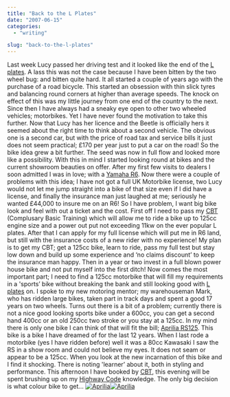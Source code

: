 ```yaml
---
title: "Back to the L Plates"
date: "2007-06-15"
categories: 
  - "writing"

slug: "back-to-the-l-plates"
---
```


Last week Lucy passed her driving test and it looked like the end of the [L plates](http://en.wikipedia.org/wiki/L_plates). A lass this was not the case because I have been bitten by the two wheel bug: and bitten quite hard. It all started a couple of years ago with the purchase of a road bicycle. This started an obsession with thin slick tyres and balancing round corners at higher than average speeds. The knock on effect of this was my little journey from one end of the country to the next. Since then I have always had a sneaky eye open to other two wheeled vehicles; motorbikes. Yet I have never found the motivation to take this further. Now that Lucy has her licence and the Beetle is officially hers it seemed about the right time to think about a second vehicle. The obvious one is a second car, but with the price of road tax and service bills it just does not seem practical; £170 per year just to put a car on the road! So the bike idea grew a bit further. The seed was now in full flow and looked more like a possibility. With this in mind I started looking round at bikes and the current showroom beauties on offer. After my first few visits to dealers I soon admitted I was in love; with a [Yamaha R6](http://farm2.static.flickr.com/1408/552063891_07b2cd35f5.jpg). Now there were a couple of problems with this idea; I have not got a full UK Motorbike license, two Lucy would not let me jump straight into a bike of that size even if I did have a license, and finally the insurance man just laughed at me; seriously he wanted £44,000 to insure me on an R6! So I have problem, I want big bike look and feel with out a ticket and the cost. First off I need to pass my [CBT](http://en.wikipedia.org/wiki/Compulsory_Basic_Training) (Complusary Basic Training) which will allow me to ride a bike up to 125cc engine size and a power out put not exceeding 11kw on the ever popular L plates. After that I can apply for my full license which will put me in R6 land, but still with the insurance costs of a new rider with no experience! My plan is to get my CBT; get a 125cc bike, learn to ride, pass my full test but stay low down and build up some experience and ‘no claims discount’ to keep the insurance man happy. Then in a year or two invest in a full blown power house bike and not put myself into the first ditch! Now comes the most important part; I need to find a 125cc motorbike that will fill my requirements in a 'sports’ bike without breaking the bank and still looking good with [L plates](http://en.wikipedia.org/wiki/L_plates) on. I spoke to my new motoring mentor; my warehouseman Mark, who has ridden large bikes, taken part in track days and spent a good 17 years on two wheels. Turns out there is a bit of a problem; currently there is not a nice good looking sports bike under a 600cc, you can get a second hand 400cc or an old 250cc two stroke or you stay at a 125cc. In my mind there is only one bike I can think of that will fit the bill; [Aprilia RS125](http://apriliauk.attiva.it/modelli/road/modello.asp?id=121). This bike is a bike I have dreamed of for the last 12 years. When I last rode a motorbike (yes I have ridden before) well it was a 80cc Kawasaki I saw the RS in a show room and could not believe my eyes. It does not seam or appear to be a 125cc. When you look at the new incarnation of this bike and I find it shocking. There is noting 'learner’ about it, both in styling and performance. This afternoon I have booked by [CBT](http://en.wikipedia.org/wiki/Compulsory_Basic_Training), this evening will be spent brushing up on my [Highway Code](http://en.wikipedia.org/wiki/Highway_Code) knowledge. The only big decision is what colour bike to get… [![Aprilia](/images/543040825_644742f18d_m.jpg)](http://www.flickr.com/photos/funkylarma/543040825/ "Photo Sharing")[![Aprilia](/images/543040737_8a76f19b8f_m.jpg)](http://www.flickr.com/photos/funkylarma/543040737/ "Photo Sharing")
